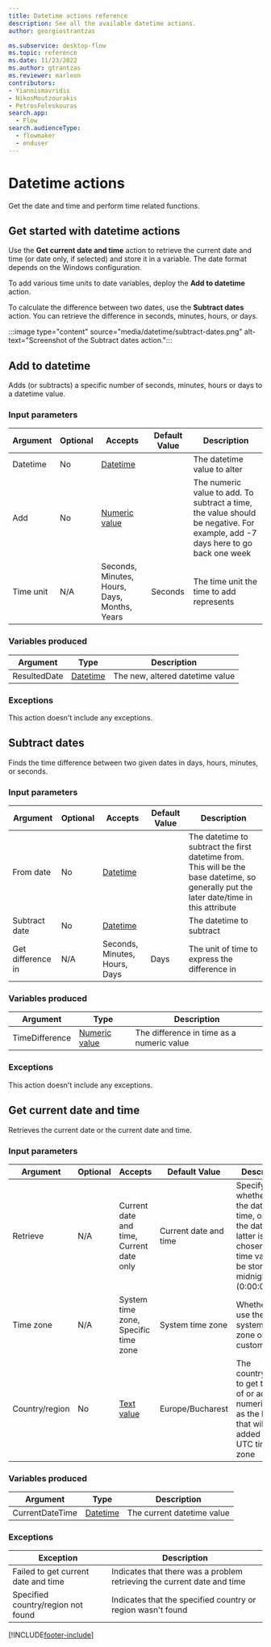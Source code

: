 ```yaml
---
title: Datetime actions reference
description: See all the available datetime actions.
author: georgiostrantzas

ms.subservice: desktop-flow
ms.topic: reference
ms.date: 11/23/2022
ms.author: gtrantzas
ms.reviewer: marleon
contributors:
- Yiannismavridis
- NikosMoutzourakis
- PetrosFeleskouras
search.app: 
  - Flow
search.audienceType: 
  - flowmaker
  - enduser
---
```


# Datetime actions

Get the date and time and perform time related functions.

## Get started with datetime actions

Use the **Get current date and time** action to retrieve the current date and time (or date only, if selected) and store it in a variable. The date format depends on the Windows configuration.

To add various time units to date variables, deploy the **Add to datetime** action.

To calculate the difference between two dates, use the **Subtract dates** action. You can retrieve the difference in seconds, minutes, hours, or days.

:::image type="content" source="media/datetime/subtract-dates.png" alt-text="Screenshot of the Subtract dates action.":::

## <a name="add"></a> Add to datetime

Adds (or subtracts) a specific number of seconds, minutes, hours or days to a datetime value.

### Input parameters

|Argument|Optional|Accepts|Default Value|Description|
|-----|-----|-----|-----|-----|
|Datetime|No|[Datetime](../variable-data-types.md#dates-and-time)||The datetime value to alter|
|Add|No|[Numeric value](../variable-data-types.md#numeric-value)||The numeric value to add. To subtract a time, the value should be negative. For example, add -7 days here to go back one week|
|Time unit|N/A|Seconds, Minutes, Hours, Days, Months, Years|Seconds|The time unit the time to add represents|

### Variables produced

|Argument|Type|Description|
|-----|-----|-----|
|ResultedDate|[Datetime](../variable-data-types.md#dates-and-time)|The new, altered datetime value|

### <a name="add_onerror"></a> Exceptions

This action doesn't include any exceptions.

## <a name="subtract"></a> Subtract dates

Finds the time difference between two given dates in days, hours, minutes, or seconds.

### Input parameters

|Argument|Optional|Accepts|Default Value|Description|
|-----|-----|-----|-----|-----|
|From date|No|[Datetime](../variable-data-types.md#dates-and-time)||The datetime to subtract the first datetime from. This will be the base datetime, so generally put the later date/time in this attribute|
|Subtract date|No|[Datetime](../variable-data-types.md#dates-and-time)||The datetime to subtract|
|Get difference in|N/A|Seconds, Minutes, Hours, Days|Days|The unit of time to express the difference in|

### Variables produced

|Argument|Type|Description|
|-----|-----|-----|
|TimeDifference|[Numeric value](../variable-data-types.md#numeric-value)|The difference in time as a numeric value|

### <a name="subtract_onerror"></a> Exceptions

This action doesn't include any exceptions.

## <a name="getcurrentdatetime"></a> Get current date and time

Retrieves the current date or the current date and time.

### Input parameters

|Argument|Optional|Accepts|Default Value|Description|
|-----|-----|-----|-----|-----|
|Retrieve|N/A|Current date and time, Current date only|Current date and time|Specify whether to get the date and time, or just the date. If the latter is chosen, the time value will be stored as midnight (0:00:00)|
|Time zone|N/A|System time zone, Specific time zone|System time zone|Whether to use the system's time zone or a custom one|
|Country/region|No|[Text value](../variable-data-types.md#text-value)|Europe/Bucharest|The country/region to get the time of or add a numeric value as the hours that will be added in the UTC time zone|

### Variables produced

|Argument|Type|Description|
|-----|-----|-----|
|CurrentDateTime|[Datetime](../variable-data-types.md#dates-and-time)|The current datetime value|

### <a name="getcurrentdatetime_onerror"></a> Exceptions

|Exception|Description|
|-----|-----|
|Failed to get current date and time|Indicates that there was a problem retrieving the current date and time|
|Specified country/region not found|Indicates that the specified country or region wasn't found|

[!INCLUDE[footer-include](../../includes/footer-banner.md)]
